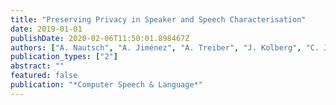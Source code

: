 ```yaml
---
title: "Preserving Privacy in Speaker and Speech Characterisation"
date: 2019-01-01
publishDate: 2020-02-06T11:50:01.898467Z
authors: ["A. Nautsch", "A. Jiménez", "A. Treiber", "J. Kolberg", "C. Jasserand", "E. Kindt", "H. Delgado", "M. Todisco", "M. A. Hmani", "A. Mtibaa", "M. A. Abdelraheem", "A. Abad", "F. Texeira", "M. Gomez-Barrero", "D. Petrovska", "G. Chollet", "N. Evans", "T. Schneider", "J. F. Bonastre", "B. Raj", "I. Trancoso", "C. Busch"]
publication_types: ["2"]
abstract: ""
featured: false
publication: "*Computer Speech & Language*"
---
```


